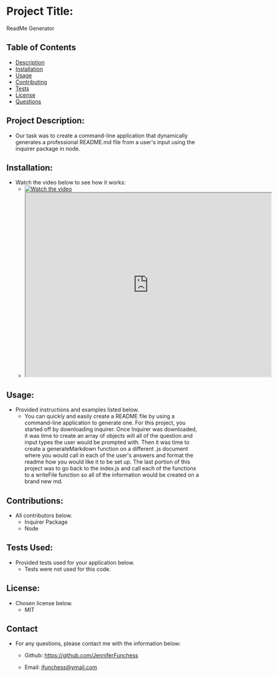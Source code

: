# Project Title:

ReadMe Generator

## Table of Contents

- [Description](#description)
- [Installation](#installation)
- [Usage](#usage)
- [Contributing](#contributing)
- [Tests](#tests)
- [License](#license)
- [Questions](#questions)

## Project Description:

- Our task was to create a command-line application that dynamically generates a professional README.md file from a user's input using the inquirer package in node.

## Installation:

- Watch the video below to see how it works:
  - [![Watch the video](hhttps://drive.google.com/file/d/1JSdPjSjc2rBnjVjjlBlp4YD9g2CMAhFX/preview)](https://drive.google.com/file/d/1JSdPjSjc2rBnjVjjlBlp4YD9g2CMAhFX/preview)
  - <iframe src="https://drive.google.com/file/d/1JSdPjSjc2rBnjVjjlBlp4YD9g2CMAhFX/preview" width="640" height="480"></iframe>

## Usage:

- Provided instructions and examples listed below.
  - You can quickly and easily create a README file by using a command-line application to generate one. For this project, you started off by downloading inquirer. Once Inquirer was downloaded, it was time to create an array of objects will all of the question and input types the user would be prompted with. Then it was time to create a generateMarkdown function on a different .js document where you would call in each of the user's answers and format the readme how you would like it to be set up. The last portion of this project was to go back to the index.js and call each of the functions to a writeFile function so all of the information would be created on a brand new md.

## Contributions:

- All contributors below.
  - Inquirer Package
  - Node

## Tests Used:

- Provided tests used for your application below.
  - Tests were not used for this code.

## License:

- Chosen license below.
  - MIT

## Contact

- For any questions, please contact me with the information below:

  - Github: https://github.com/JenniferFunchess

  - Email: jfunchess@ymail.com
